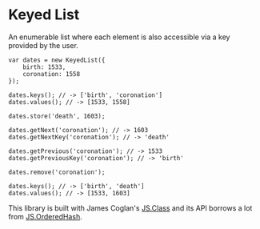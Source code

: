 Keyed List
==========

An enumerable list where each element is also accessible via a key provided by
the user.

    var dates = new KeyedList({
        birth: 1533,
        coronation: 1558
    });
    
    dates.keys(); // -> ['birth', 'coronation']
    dates.values(); // -> [1533, 1558]
    
    dates.store('death', 1603);
    
    dates.getNext('coronation'); // -> 1603
    dates.getNextKey('coronation'); // -> 'death'
    
    dates.getPrevious('coronation'); // -> 1533
    dates.getPreviousKey('coronation'); // -> 'birth'
    
    dates.remove('coronation');
    
    dates.keys(); // -> ['birth', 'death']
    dates.values(); // -> [1533, 1603]

This library is built with James Coglan's [JS.Class] and its API borrows a lot
from [JS.OrderedHash].

[JS.Class]: http://jsclass.jcoglan.com/
[JS.OrderedHash]: http://jsclass.jcoglan.com/hash.html

